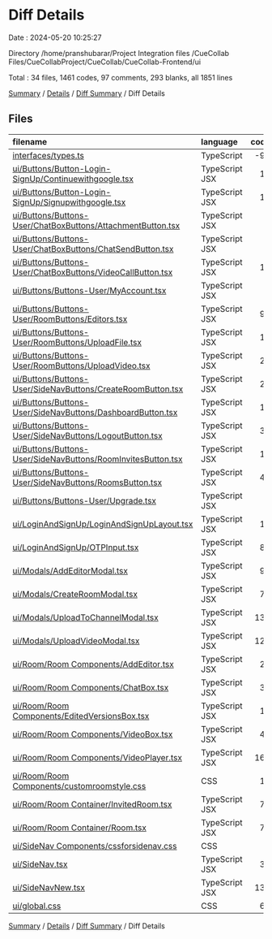 # Diff Details

Date : 2024-05-20 10:25:27

Directory /home/pranshubarar/Project Integration files /CueCollab Files/CueCollabProject/CueCollab/CueCollab-Frontend/ui

Total : 34 files,  1461 codes, 97 comments, 293 blanks, all 1851 lines

[Summary](results.md) / [Details](details.md) / [Diff Summary](diff.md) / Diff Details

## Files
| filename | language | code | comment | blank | total |
| :--- | :--- | ---: | ---: | ---: | ---: |
| [interfaces/types.ts](/interfaces/types.ts) | TypeScript | -99 | -9 | -25 | -133 |
| [ui/Buttons/Button-Login-SignUp/Continuewithgoogle.tsx](/ui/Buttons/Button-Login-SignUp/Continuewithgoogle.tsx) | TypeScript JSX | 16 | 0 | 6 | 22 |
| [ui/Buttons/Button-Login-SignUp/Signupwithgoogle.tsx](/ui/Buttons/Button-Login-SignUp/Signupwithgoogle.tsx) | TypeScript JSX | 15 | 0 | 5 | 20 |
| [ui/Buttons/Buttons-User/ChatBoxButtons/AttachmentButton.tsx](/ui/Buttons/Buttons-User/ChatBoxButtons/AttachmentButton.tsx) | TypeScript JSX | 8 | 0 | 1 | 9 |
| [ui/Buttons/Buttons-User/ChatBoxButtons/ChatSendButton.tsx](/ui/Buttons/Buttons-User/ChatBoxButtons/ChatSendButton.tsx) | TypeScript JSX | 8 | 0 | 1 | 9 |
| [ui/Buttons/Buttons-User/ChatBoxButtons/VideoCallButton.tsx](/ui/Buttons/Buttons-User/ChatBoxButtons/VideoCallButton.tsx) | TypeScript JSX | 10 | 0 | 2 | 12 |
| [ui/Buttons/Buttons-User/MyAccount.tsx](/ui/Buttons/Buttons-User/MyAccount.tsx) | TypeScript JSX | 9 | 0 | 1 | 10 |
| [ui/Buttons/Buttons-User/RoomButtons/Editors.tsx](/ui/Buttons/Buttons-User/RoomButtons/Editors.tsx) | TypeScript JSX | 96 | 4 | 15 | 115 |
| [ui/Buttons/Buttons-User/RoomButtons/UploadFile.tsx](/ui/Buttons/Buttons-User/RoomButtons/UploadFile.tsx) | TypeScript JSX | 15 | 0 | 4 | 19 |
| [ui/Buttons/Buttons-User/RoomButtons/UploadVideo.tsx](/ui/Buttons/Buttons-User/RoomButtons/UploadVideo.tsx) | TypeScript JSX | 24 | 9 | 12 | 45 |
| [ui/Buttons/Buttons-User/SideNavButtons/CreateRoomButton.tsx](/ui/Buttons/Buttons-User/SideNavButtons/CreateRoomButton.tsx) | TypeScript JSX | 25 | 0 | 7 | 32 |
| [ui/Buttons/Buttons-User/SideNavButtons/DashboardButton.tsx](/ui/Buttons/Buttons-User/SideNavButtons/DashboardButton.tsx) | TypeScript JSX | 14 | 0 | 4 | 18 |
| [ui/Buttons/Buttons-User/SideNavButtons/LogoutButton.tsx](/ui/Buttons/Buttons-User/SideNavButtons/LogoutButton.tsx) | TypeScript JSX | 33 | 0 | 6 | 39 |
| [ui/Buttons/Buttons-User/SideNavButtons/RoomInvitesButton.tsx](/ui/Buttons/Buttons-User/SideNavButtons/RoomInvitesButton.tsx) | TypeScript JSX | 14 | 37 | 23 | 74 |
| [ui/Buttons/Buttons-User/SideNavButtons/RoomsButton.tsx](/ui/Buttons/Buttons-User/SideNavButtons/RoomsButton.tsx) | TypeScript JSX | 43 | 21 | 12 | 76 |
| [ui/Buttons/Buttons-User/Upgrade.tsx](/ui/Buttons/Buttons-User/Upgrade.tsx) | TypeScript JSX | 8 | 0 | 1 | 9 |
| [ui/LoginAndSignUp/LoginAndSignUpLayout.tsx](/ui/LoginAndSignUp/LoginAndSignUpLayout.tsx) | TypeScript JSX | 17 | 0 | 5 | 22 |
| [ui/LoginAndSignUp/OTPInput.tsx](/ui/LoginAndSignUp/OTPInput.tsx) | TypeScript JSX | 84 | 2 | 10 | 96 |
| [ui/Modals/AddEditorModal.tsx](/ui/Modals/AddEditorModal.tsx) | TypeScript JSX | 95 | 5 | 16 | 116 |
| [ui/Modals/CreateRoomModal.tsx](/ui/Modals/CreateRoomModal.tsx) | TypeScript JSX | 79 | 4 | 9 | 92 |
| [ui/Modals/UploadToChannelModal.tsx](/ui/Modals/UploadToChannelModal.tsx) | TypeScript JSX | 134 | 0 | 19 | 153 |
| [ui/Modals/UploadVideoModal.tsx](/ui/Modals/UploadVideoModal.tsx) | TypeScript JSX | 125 | 10 | 26 | 161 |
| [ui/Room/Room Components/AddEditor.tsx](/ui/Room/Room%20Components/AddEditor.tsx) | TypeScript JSX | 24 | 0 | 8 | 32 |
| [ui/Room/Room Components/ChatBox.tsx](/ui/Room/Room%20Components/ChatBox.tsx) | TypeScript JSX | 39 | 1 | 13 | 53 |
| [ui/Room/Room Components/EditedVersionsBox.tsx](/ui/Room/Room%20Components/EditedVersionsBox.tsx) | TypeScript JSX | 10 | 0 | 1 | 11 |
| [ui/Room/Room Components/VideoBox.tsx](/ui/Room/Room%20Components/VideoBox.tsx) | TypeScript JSX | 40 | 0 | 8 | 48 |
| [ui/Room/Room Components/VideoPlayer.tsx](/ui/Room/Room%20Components/VideoPlayer.tsx) | TypeScript JSX | 165 | 0 | 18 | 183 |
| [ui/Room/Room Components/customroomstyle.css](/ui/Room/Room%20Components/customroomstyle.css) | CSS | 11 | 0 | 1 | 12 |
| [ui/Room/Room Container/InvitedRoom.tsx](/ui/Room/Room%20Container/InvitedRoom.tsx) | TypeScript JSX | 74 | 5 | 24 | 103 |
| [ui/Room/Room Container/Room.tsx](/ui/Room/Room%20Container/Room.tsx) | TypeScript JSX | 74 | 5 | 24 | 103 |
| [ui/SideNav Components/cssforsidenav.css](/ui/SideNav%20Components/cssforsidenav.css) | CSS | 9 | 0 | 1 | 10 |
| [ui/SideNav.tsx](/ui/SideNav.tsx) | TypeScript JSX | 35 | 0 | 7 | 42 |
| [ui/SideNavNew.tsx](/ui/SideNavNew.tsx) | TypeScript JSX | 138 | 1 | 11 | 150 |
| [ui/global.css](/ui/global.css) | CSS | 69 | 2 | 17 | 88 |

[Summary](results.md) / [Details](details.md) / [Diff Summary](diff.md) / Diff Details
